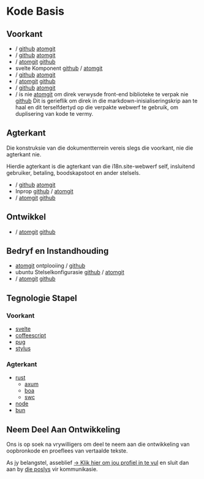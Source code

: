 # Kode Basis

## Voorkant

* / [github](https://github.com/i18n-site/site) [atomgit](https://atomgit.com/i18n/proto)
* / [github](https://github.com/i18n-site/md) [atomgit](https://atomgit.com/i18n/md)
* / [atomgit](https://atomgit.com/i18n/18x) [github](https://github.com/i18n-site/18x)
* svelte Komponent [github](https://github.com/i18n-site/plugin) / [atomgit](https://atomgit.com/i18n/plugin)
* / [github](https://github.com/i18n-site/proto) [atomgit](https://atomgit.com/i18n/proto)
* / [atomgit](https://atomgit.com/i18n/lib) [github](https://github.com/i18n-site/lib)
* / [github](https://github.com/i18n-site/ie) [atomgit](https://atomgit.com/i18n/ie)
* / is nie [atomgit](https://atomgit.com/i18n/x) om direk verwysde front-end biblioteke te verpak nie [github](https://github.com/i18n-site/x)
  Dit is gerieflik om direk in die markdown-inisialiseringskrip aan te haal en dit terselfdertyd op die verpakte webwerf te gebruik, om duplisering van kode te vermy.

## Agterkant

Die konstruksie van die dokumentterrein vereis slegs die voorkant, nie die agterkant nie.

Hierdie agterkant is die agterkant van die i18n.site-webwerf self, insluitend gebruiker, betaling, boodskapstoot en ander stelsels.

* / [github](https://github.com/i18n-api/srv) [atomgit](https://atomgit.com/i18n-api/srv)
* Inprop [github](https://github.com/i18n-api/pub) / [atomgit](https://atomgit.com/i18n-api/pub)
* / [atomgit](https://atomgit.com/i18n/rust) [github](https://github.com/i18n-site/rust)

## Ontwikkel

* / [atomgit](https://atomgit.com/i18n-api/srv.docker) [github](https://github.com/i18n-api/srv.docker)

## Bedryf en Instandhouding

* [atomgit](https://atomgit.com/i18n-ops/ops) ontplooiing / [github](https://github.com/i18n-ops/ops)
* ubuntu Stelselkonfigurasie [github](https://github.com/i18n-ops/ubuntu) / [atomgit](https://atomgit.com/i18n-ops/ubuntu)
* / [atomgit](https://atomgit.com/i18n/cron) [github](https://github.com/i18n-cron/cron)

## Tegnologie Stapel

### Voorkant

* [svelte](//svelte.dev)
* [coffeescript](//coffeescript.org)
* [pug](https://github.com/pugjs/pug)
* [stylus](https://stylus.com)

### Agterkant

* [rust](//rust.org)
  * [axum](//github.com/tokio-rs/axum)
  * [boa](//github.com/boa-dev/boa)
  * [swc](//swc.rs)
* [node](//nodejs.org)
* [bun](//bun.dev)

## Neem Deel Aan Ontwikkeling

Ons is op soek na vrywilligers om deel te neem aan die ontwikkeling van oopbronkode en proeflees van vertaalde tekste.

As jy belangstel, asseblief [→ Klik hier om jou profiel in te vul](https://ggl.link/i18n) en sluit dan aan by [die poslys](https://groups.google.com/u/2/g/i18n-site) vir kommunikasie.